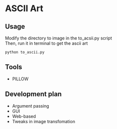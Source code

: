 # ASCII Art
## Usage
Modify the directory to image in the to_acsii.py script  
Then, run it in terminal to get the ascii art
```
python to_ascii.py
```
## Tools
- PILLOW
## Development plan
- Argument passing
- GUI
- Web-based
- Tweaks in image transfomation
